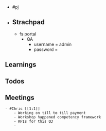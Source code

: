 - #pj
- ## Strachpad
	- fs portal
		- QA
			- username = admin
			- password =
## Learnings
## Todos
## Meetings
	- #Chris [[1:1]]
		- Working on till to till payment
		- Workshop happened competency framework
		- KPIs for this Q3
		-